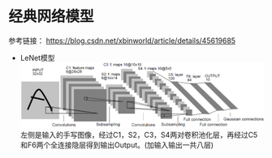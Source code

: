 # 经典网络模型   
参考链接：   https://blog.csdn.net/xbinworld/article/details/45619685  

- LeNet模型  
![photo]( https://github.com/Melodyllsu/HelloWorld/blob/master/PNG/20160518205442590.png )
左侧是输入的手写图像，经过C1，S2，C3，S4两对卷积池化层，再经过C5和F6两个全连接隐层得到输出Output。(加输入输出一共八层)

